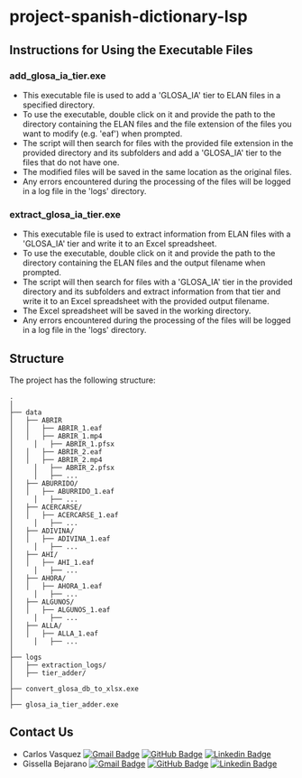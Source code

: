 # project-spanish-dictionary-lsp

## Instructions for Using the Executable Files

### add_glosa_ia_tier.exe

- This executable file is used to add a 'GLOSA_IA' tier to ELAN files in a specified directory.
- To use the executable, double click on it and provide the path to the directory containing the ELAN files and the file extension of the files you want to modify (e.g. 'eaf') when prompted.
- The script will then search for files with the provided file extension in the provided directory and its subfolders and add a 'GLOSA_IA' tier to the files that do not have one.
- The modified files will be saved in the same location as the original files.
- Any errors encountered during the processing of the files will be logged in a log file in the 'logs' directory.

### extract_glosa_ia_tier.exe

- This executable file is used to extract information from ELAN files with a 'GLOSA_IA' tier and write it to an Excel spreadsheet.
- To use the executable, double click on it and provide the path to the directory containing the ELAN files and the output filename when prompted.
- The script will then search for files with a 'GLOSA_IA' tier in the provided directory and its subfolders and extract information from that tier and write it to an Excel spreadsheet with the provided output filename.
- The Excel spreadsheet will be saved in the working directory.
- Any errors encountered during the processing of the files will be logged in a log file in the 'logs' directory.


## Structure

The project has the following structure:
      
    .
    │
    ├── data
    │   ├── ABRIR
    │   │   ├── ABRIR_1.eaf
    │   │   ├── ABRIR_1.mp4
    │	  │   ├── ABRIR_1.pfsx
    │   │   ├── ABRIR_2.eaf
    │   │   ├── ABRIR_2.mp4
    │	  │   ├── ABRIR_2.pfsx
    │	  │   ├── ...
    │   ├── ABURRIDO/
    │   │   ├── ABURRIDO_1.eaf
    │	  │   ├── ...
    │   ├── ACERCARSE/
    │   │   ├── ACERCARSE_1.eaf
    │	  │   ├── ...
    │   ├── ADIVINA/
    │   │   ├── ADIVINA_1.eaf
    │	  │   ├── ...
    │   ├── AHI/
    │   │   ├── AHI_1.eaf
    │	  │   ├── ...
    │   ├── AHORA/
    │   │   ├── AHORA_1.eaf
    │	  │   ├── ...
    │   ├── ALGUNOS/
    │   │   ├── ALGUNOS_1.eaf
    │	  │   ├── ...
    │   ├── ALLA/
    │   │   ├── ALLA_1.eaf
    │	  │   ├── ...
    │
    ├── logs
    │   ├── extraction_logs/
    │   ├── tier_adder/
    │
    ├── convert_glosa_db_to_xlsx.exe
    │
    ├── glosa_ia_tier_adder.exe

                


## Contact Us

- Carlos Vasquez
[![Gmail Badge](https://img.shields.io/badge/Gmail-D14836?style=for-the-badge&logo=gmail&logoColor=white)](mailto:c.vasquezr@pucp.edu.pe)
[![GitHub Badge](https://img.shields.io/badge/GitHub-100000?style=for-the-badge&logo=github&logoColor=white)](https://github.com/CVasquezroque)
[![Linkedin Badge](https://img.shields.io/badge/LinkedIn-0077B5?style=for-the-badge&logo=linkedin&logoColor=white)](https://www.linkedin.com/in/cvasquezroque/)
- Gissella Bejarano
[![Gmail Badge](https://img.shields.io/badge/Gmail-D14836?style=for-the-badge&logo=gmail&logoColor=white)](mailto:gissella.bejarano@pucp.edu.pe)
[![GitHub Badge](https://img.shields.io/badge/GitHub-100000?style=for-the-badge&logo=github&logoColor=white)](gissella.bejarano@pucp.edu.pe)
[![Linkedin Badge](https://img.shields.io/badge/LinkedIn-0077B5?style=for-the-badge&logo=linkedin&logoColor=white)](https://www.linkedin.com/in/gissemari)

